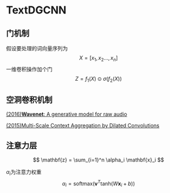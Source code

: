 # TextDGCNN

## 门机制

假设要处理的词向量序列为
$$
X=[x_1,x_2...,x_n]
$$
一维卷积操作加个门
$$
Z=f_1(X) \odot \sigma (f_2(X))
$$

## 空洞卷积机制

[(2016)**Wavenet**: A generative model for raw audio](https://arxiv.org/abs/1609.03499)

[(2015)Multi-Scale Context Aggregation by Dilated Convolutions](https://arxiv.org/abs/1511.07122)

## 注意力层

$$
\mathbf{z} = \sum_{i=1}^n \alpha_i \mathbf{x}_i
$$

$\alpha_i$为注意力权重
$$
\alpha_i = \text{softmax}(\mathbf{v}^T\text{tanh}(W\mathbf{x}_i+b))
$$
